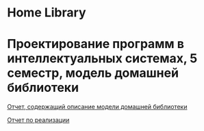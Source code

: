 # Home Library
# Проектирование программ в интеллектуальных системах, 5 семестр, модель домашней библиотеки

[Отчет, содержащий описание модели домашней библиотеки](https://docs.google.com/document/d/1xVsVJ1olVeEF0MLRsb4f4TjmDLIaZNG-Og_Ve5zL9Js/edit?usp=sharing)

[Отчет по реализации](https://docs.google.com/document/d/1ew-FX3Oz5a1MoXa4xQakmvz6G6SpFEg311Se_3HZqqI/edit?usp=sharing)
